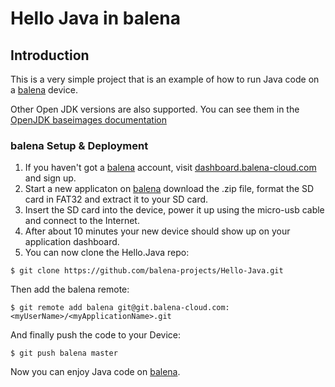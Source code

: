 # Hello Java in balena

## Introduction

This is a very simple project that is an example of how to run Java code on a [balena](https://balena.io) device.

Other Open JDK versions are also supported. You can see them in the [OpenJDK baseimages documentation](https://balena.io/docs/reference/base-images/base-images/#OpenJDK)

### balena Setup & Deployment

1. If you haven't got a [balena](https://balena.io) account, visit [dashboard.balena-cloud.com](https://dashboard.balena-cloud.com/signup) and sign up.
1. Start a new applicaton on [balena](https://balena.io) download the .zip file, format the SD card in FAT32 and extract it to your SD card.
1. Insert the SD card into the device, power it up using the micro-usb cable and connect to the Internet.
1. After about 10 minutes your new device should show up on your application dashboard.
1. You can now clone the Hello.Java repo:

`$ git clone https://github.com/balena-projects/Hello-Java.git`

Then add the balena remote:

`$ git remote add balena git@git.balena-cloud.com:<myUserName>/<myApplicationName>.git`

And finally push the code to your Device:

`$ git push balena master`

Now you can enjoy Java code on [balena](https://balena.io).
